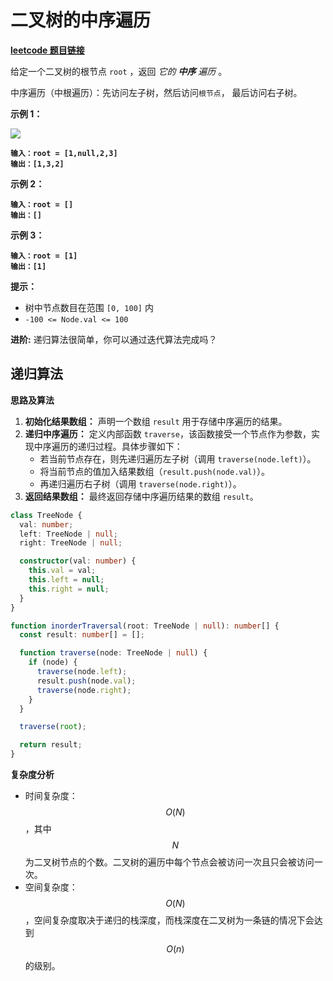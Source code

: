 # 二叉树的中序遍历

[**leetcode 题目链接**](https://leetcode.cn/problems/binary-tree-inorder-traversal/description/)

给定一个二叉树的根节点 `root` ，返回 _它的 **中序** 遍历_ 。

中序遍历（中根遍历）：先访问左子树，然后访问`根节点`， 最后访问右子树。

**示例 1：**

![](https://assets.leetcode.com/uploads/2020/09/15/inorder\_1.jpg)

<pre><code><strong>输入：root = [1,null,2,3]
</strong><strong>输出：[1,3,2]
</strong></code></pre>

**示例 2：**

<pre><code><strong>输入：root = []
</strong><strong>输出：[]
</strong></code></pre>

**示例 3：**

<pre><code><strong>输入：root = [1]
</strong><strong>输出：[1]
</strong></code></pre>

**提示：**

* 树中节点数目在范围 `[0, 100]` 内
* `-100 <= Node.val <= 100`

**进阶:** 递归算法很简单，你可以通过迭代算法完成吗？

## 递归算法

**思路及算法**

1. **初始化结果数组：** 声明一个数组 `result` 用于存储中序遍历的结果。
2. **递归中序遍历：** 定义内部函数 `traverse`，该函数接受一个节点作为参数，实现中序遍历的递归过程。具体步骤如下：
   * 若当前节点存在，则先递归遍历左子树（调用 `traverse(node.left)`）。
   * 将当前节点的值加入结果数组（`result.push(node.val)`）。
   * 再递归遍历右子树（调用 `traverse(node.right)`）。
3. **返回结果数组：** 最终返回存储中序遍历结果的数组 `result`。

```typescript
class TreeNode {
  val: number;
  left: TreeNode | null;
  right: TreeNode | null;

  constructor(val: number) {
    this.val = val;
    this.left = null;
    this.right = null;
  }
}

function inorderTraversal(root: TreeNode | null): number[] {
  const result: number[] = [];

  function traverse(node: TreeNode | null) {
    if (node) {
      traverse(node.left);
      result.push(node.val);
      traverse(node.right);
    }
  }

  traverse(root);

  return result;
}
```

**复杂度分析**

* 时间复杂度：$$O(N)$$，其中 $$N$$ 为二叉树节点的个数。二叉树的遍历中每个节点会被访问一次且只会被访问一次。
* 空间复杂度：$$O(N)$$，空间复杂度取决于递归的栈深度，而栈深度在二叉树为一条链的情况下会达到 $$O(n)$$ 的级别。

